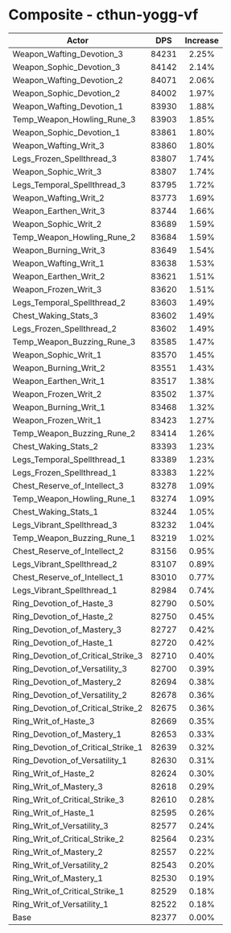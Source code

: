 # Composite - cthun-yogg-vf
| Actor | DPS | Increase |
|---|:---:|:---:|
|Weapon_Wafting_Devotion_3|84231|2.25%|
|Weapon_Sophic_Devotion_3|84142|2.14%|
|Weapon_Wafting_Devotion_2|84071|2.06%|
|Weapon_Sophic_Devotion_2|84002|1.97%|
|Weapon_Wafting_Devotion_1|83930|1.88%|
|Temp_Weapon_Howling_Rune_3|83903|1.85%|
|Weapon_Sophic_Devotion_1|83861|1.80%|
|Weapon_Wafting_Writ_3|83860|1.80%|
|Legs_Frozen_Spellthread_3|83807|1.74%|
|Weapon_Sophic_Writ_3|83807|1.74%|
|Legs_Temporal_Spellthread_3|83795|1.72%|
|Weapon_Wafting_Writ_2|83773|1.69%|
|Weapon_Earthen_Writ_3|83744|1.66%|
|Weapon_Sophic_Writ_2|83689|1.59%|
|Temp_Weapon_Howling_Rune_2|83684|1.59%|
|Weapon_Burning_Writ_3|83649|1.54%|
|Weapon_Wafting_Writ_1|83638|1.53%|
|Weapon_Earthen_Writ_2|83621|1.51%|
|Weapon_Frozen_Writ_3|83620|1.51%|
|Legs_Temporal_Spellthread_2|83603|1.49%|
|Chest_Waking_Stats_3|83602|1.49%|
|Legs_Frozen_Spellthread_2|83602|1.49%|
|Temp_Weapon_Buzzing_Rune_3|83585|1.47%|
|Weapon_Sophic_Writ_1|83570|1.45%|
|Weapon_Burning_Writ_2|83551|1.43%|
|Weapon_Earthen_Writ_1|83517|1.38%|
|Weapon_Frozen_Writ_2|83502|1.37%|
|Weapon_Burning_Writ_1|83468|1.32%|
|Weapon_Frozen_Writ_1|83423|1.27%|
|Temp_Weapon_Buzzing_Rune_2|83414|1.26%|
|Chest_Waking_Stats_2|83393|1.23%|
|Legs_Temporal_Spellthread_1|83389|1.23%|
|Legs_Frozen_Spellthread_1|83383|1.22%|
|Chest_Reserve_of_Intellect_3|83278|1.09%|
|Temp_Weapon_Howling_Rune_1|83274|1.09%|
|Chest_Waking_Stats_1|83244|1.05%|
|Legs_Vibrant_Spellthread_3|83232|1.04%|
|Temp_Weapon_Buzzing_Rune_1|83219|1.02%|
|Chest_Reserve_of_Intellect_2|83156|0.95%|
|Legs_Vibrant_Spellthread_2|83107|0.89%|
|Chest_Reserve_of_Intellect_1|83010|0.77%|
|Legs_Vibrant_Spellthread_1|82984|0.74%|
|Ring_Devotion_of_Haste_3|82790|0.50%|
|Ring_Devotion_of_Haste_2|82750|0.45%|
|Ring_Devotion_of_Mastery_3|82727|0.42%|
|Ring_Devotion_of_Haste_1|82720|0.42%|
|Ring_Devotion_of_Critical_Strike_3|82710|0.40%|
|Ring_Devotion_of_Versatility_3|82700|0.39%|
|Ring_Devotion_of_Mastery_2|82694|0.38%|
|Ring_Devotion_of_Versatility_2|82678|0.36%|
|Ring_Devotion_of_Critical_Strike_2|82675|0.36%|
|Ring_Writ_of_Haste_3|82669|0.35%|
|Ring_Devotion_of_Mastery_1|82653|0.33%|
|Ring_Devotion_of_Critical_Strike_1|82639|0.32%|
|Ring_Devotion_of_Versatility_1|82630|0.31%|
|Ring_Writ_of_Haste_2|82624|0.30%|
|Ring_Writ_of_Mastery_3|82618|0.29%|
|Ring_Writ_of_Critical_Strike_3|82610|0.28%|
|Ring_Writ_of_Haste_1|82595|0.26%|
|Ring_Writ_of_Versatility_3|82577|0.24%|
|Ring_Writ_of_Critical_Strike_2|82564|0.23%|
|Ring_Writ_of_Mastery_2|82557|0.22%|
|Ring_Writ_of_Versatility_2|82543|0.20%|
|Ring_Writ_of_Mastery_1|82530|0.19%|
|Ring_Writ_of_Critical_Strike_1|82529|0.18%|
|Ring_Writ_of_Versatility_1|82522|0.18%|
|Base|82377|0.00%|
